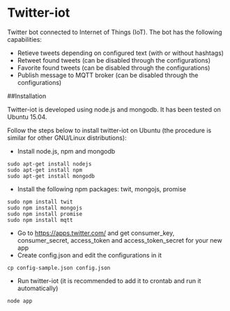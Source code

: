 # Twitter-iot
Twitter bot connected to Internet of Things (IoT). The bot has the following capabilities:
* Retieve tweets depending on configured text (with or without hashtags)
* Retweet found tweets (can be disabled through the configurations)
* Favorite found tweets (can be disabled through the configurations)
* Publish message to MQTT broker (can be disabled through the configurations)

##Installation

Twitter-iot is developed using node.js and mongodb. It has been tested on Ubuntu 15.04.

Follow the steps below to install twitter-iot on Ubuntu (the procedure is similar for other GNU/Linux distributions):
* Install node.js, npm and mongodb
```
sudo apt-get install nodejs
sudo apt-get install npm
sudo apt-get install mongodb
```
* Install the following npm packages: twit, mongojs, promise
```
sudo npm install twit
sudo npm install mongojs
sudo npm install promise
sudo npm install mqtt
```
* Go to https://apps.twitter.com/ and get consumer_key, consumer_secret, access_token and access_token_secret for your new app
* Create config.json and edit the configurations in it
```
cp config-sample.json config.json
```
* Run twitter-iot (it is recommended to add it to crontab and run it automatically)
```
node app
```
